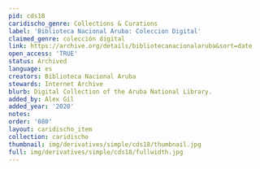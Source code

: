 ```yaml
---
pid: cds18
caridischo_genre: Collections & Curations
label: 'Biblioteca Nacional Aruba: Coleccion Digital'
claimed_genre: colección digital
link: https://archive.org/details/bibliotecanacionalaruba&sort=date
open_access: 'TRUE'
status: Archived
language: es
creators: Biblioteca Nacional Aruba
stewards: Internet Archive
blurb: Digital Collection of the Aruba National Library.
added_by: Alex Gil
added_year: '2020'
notes: 
order: '080'
layout: caridischo_item
collection: caridischo
thumbnail: img/derivatives/simple/cds18/thumbnail.jpg
full: img/derivatives/simple/cds18/fullwidth.jpg
---
```

